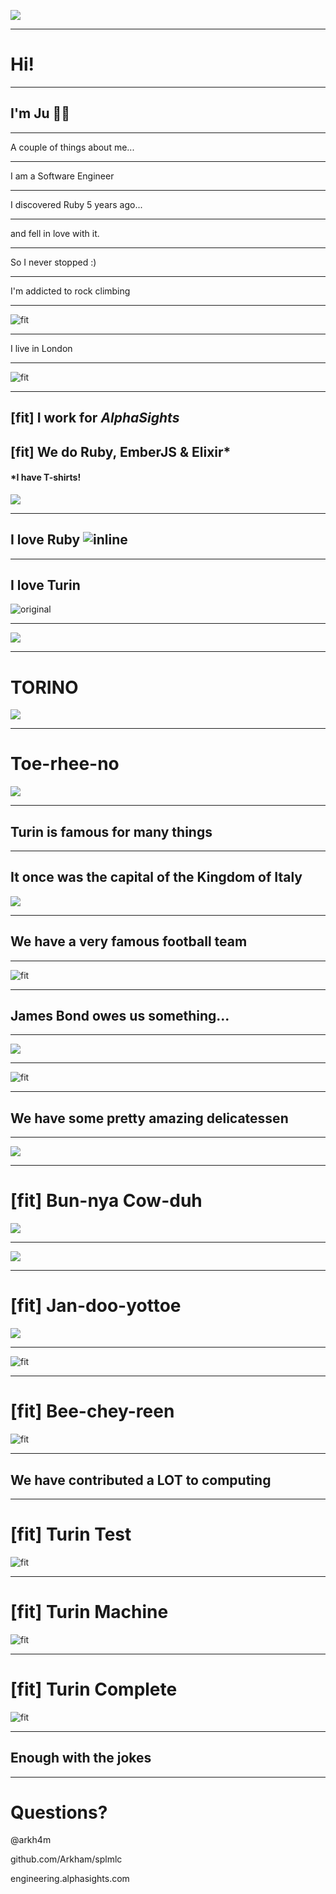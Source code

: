 ![](images/sonic-pi.png)

---

# Hi!

---

## I'm Ju 🙇🏻

---

A couple of things about me...

---

I am a Software Engineer

---

I discovered Ruby 5 years ago...

---

and fell in love with it.

---

So I never stopped :)

---

I'm addicted to rock climbing

---

![fit](images/climbing.png)

---

I live in London

---

![fit](images/queen_elizabeth.jpg)

---

## [fit] I work for *AlphaSights*
## [fit] We do Ruby, EmberJS & Elixir*
#### *I have T-shirts!

![](images/as-fun.jpg)

---

## I love Ruby ![inline](images/ruby-logo.png)

---

## I love Turin

![original](images/torino.jpg)

---

![](images/rainbow.jpg)

---

# TORINO

![](images/torino.jpg)

---

# Toe-rhee-no

![](images/torino.jpg)

---

## Turin is famous for many things

---

## It once was the capital of the Kingdom of Italy

![](images/flag-italy.png)

---

## We have a very famous football team

---

![fit](images/torinofc.svg)

---

## James Bond owes us something...

---

![](images/james-bond.jpg)

---

![fit](images/martini-rossi.jpg)

---

## We have some pretty amazing delicatessen

---

![](images/bagna-caoda.jpg)

---

# [fit] Bun-nya Cow-duh

![](images/bagna-caoda.jpg)

---

![](images/gianduiotto.jpg)

---

# [fit] Jan-doo-yottoe

![](images/gianduiotto.jpg)

---

![fit](images/bicerin.jpg)

---

# [fit] Bee-chey-reen

![fit](images/bicerin.jpg)

---

## We have contributed a LOT to computing

---

# [fit] Turin Test

![fit](images/turing-test.jpg)

---

# [fit] Turin Machine

![fit](images/turing-machine.jpg)

---

# [fit] Turin Complete

![fit](images/turing-complete.jpg)

---

## Enough with the jokes

---

# Questions?

@arkh4m

github.com/Arkham/splmlc

engineering.alphasights.com
